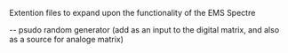 Extention files to expand upon the functionality of the EMS Spectre

-- psudo random generator (add as an input to the digital matrix, and also as a source for analoge matrix)
